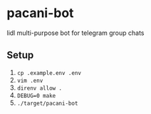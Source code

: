 # pacani-bot

lidl multi-purpose bot for telegram group chats

## Setup

1. ```cp .example.env .env```
2. ```vim .env```
3. ```direnv allow .```
4. ```DEBUG=0 make```
5. ```./target/pacani-bot```